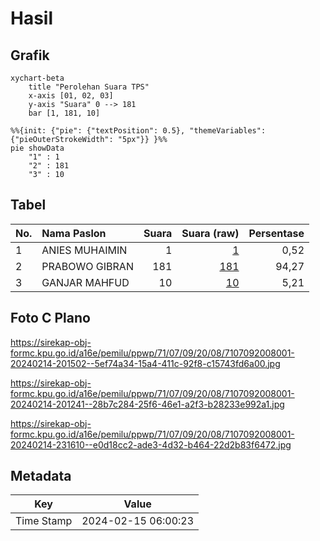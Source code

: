# Hasil

## Grafik

```mermaid
xychart-beta
    title "Perolehan Suara TPS"
    x-axis [01, 02, 03]
    y-axis "Suara" 0 --> 181
    bar [1, 181, 10]
```

```mermaid
%%{init: {"pie": {"textPosition": 0.5}, "themeVariables": {"pieOuterStrokeWidth": "5px"}} }%%
pie showData
    "1" : 1
    "2" : 181
    "3" : 10
```

## Tabel

| No. | Nama Paslon    | Suara | Suara (raw) | Persentase |
|:--- |:-------------- | -----:| -----------:| ----------:|
| 1   | ANIES MUHAIMIN | 1     | [1][p-1]    | 0,52       |
| 2   | PRABOWO GIBRAN | 181   | [181][p-2]  | 94,27      |
| 3   | GANJAR MAHFUD  | 10    | [10][p-3]   | 5,21       |


[p-1]: https://github.com/gigit-pemilu/pemilu-2024-71-sulawesi-utara/blob/main/pilpres/hitung-suara/sub/71-sulawesi-utara/sub/07-minahasa-tenggara/sub/09-tombatu-timur/sub/2008-mundung-satu/sub/001-tps/sub/paslon-1.txt
[p-2]: https://github.com/gigit-pemilu/pemilu-2024-71-sulawesi-utara/blob/main/pilpres/hitung-suara/sub/71-sulawesi-utara/sub/07-minahasa-tenggara/sub/09-tombatu-timur/sub/2008-mundung-satu/sub/001-tps/sub/paslon-2.txt
[p-3]: https://github.com/gigit-pemilu/pemilu-2024-71-sulawesi-utara/blob/main/pilpres/hitung-suara/sub/71-sulawesi-utara/sub/07-minahasa-tenggara/sub/09-tombatu-timur/sub/2008-mundung-satu/sub/001-tps/sub/paslon-3.txt

## Foto C Plano

https://sirekap-obj-formc.kpu.go.id/a16e/pemilu/ppwp/71/07/09/20/08/7107092008001-20240214-201502--5ef74a34-15a4-411c-92f8-c15743fd6a00.jpg

https://sirekap-obj-formc.kpu.go.id/a16e/pemilu/ppwp/71/07/09/20/08/7107092008001-20240214-201241--28b7c284-25f6-46e1-a2f3-b28233e992a1.jpg

https://sirekap-obj-formc.kpu.go.id/a16e/pemilu/ppwp/71/07/09/20/08/7107092008001-20240214-231610--e0d18cc2-ade3-4d32-b464-22d2b83f6472.jpg


## Metadata

| Key        | Value               |
| ---------- | ------------------- |
| Time Stamp | 2024-02-15 06:00:23 |



